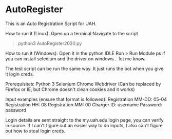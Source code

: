 # AutoRegister
This is an Auto Registration Script for UAH.

How to run it (Linux):
  Open up a terminal
  Navigate to the script
  >python3 AutoRegister2020.py

How to run it (Windows):
	Open it in the python IDLE
  Run > Run Module
  ps if you can install selenium and the driver on windows... let me know.

  The test script can be run the same way. It just runs the bot when you give it login creds.


Prerequisites:
  Python 3
  Selenium
  Chrome Webdriver (Can be replaced by Firefox or IE, but Chrome doesn't clean cookies and it works)
  
Input examples (ensure that format is followed):
  Registration MM-DD: 05-04
  Registration HH: 08
  Registration MM: 00
  Charger ID: username
  Password: password
  
Login details are sent straight to the my.uah.edu login page, you can verify in source.
If I can't figure out an easier way to do inputs, I also can't figure out how to steal login creds.
